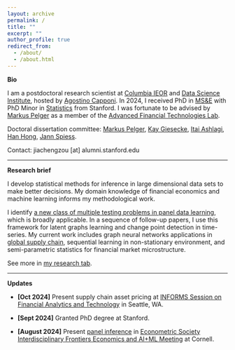 ```yaml
---
layout: archive
permalink: /
title: ""
excerpt: ""
author_profile: true
redirect_from:
  - /about/
  - /about.html
---
```

__Bio__    

I am a postdoctoral research scientist at [Columbia IEOR](https://ieor.columbia.edu/) and [Data Science Institute](https://datascience.columbia.edu/), hosted by [Agostino Capponi](https://www.columbia.edu/~ac3827/). In 2024, I received PhD in [MS&E](https://msande.stanford.edu/) with PhD Minor in [Statistics](https://statistics.stanford.edu/) from Stanford. I was fortunate to be advised by [Markus Pelger](https://mpelger.people.stanford.edu/) as a member of the [Advanced Financial Technologies Lab](https://fintech.stanford.edu/). <br>

Doctoral dissertation committee: [Markus Pelger](https://mpelger.people.stanford.edu/), [Kay Giesecke](https://giesecke.people.stanford.edu/), [Itai Ashlagi](https://web.stanford.edu/~iashlagi/), [Han Hong](https://profiles.stanford.edu/han-hong), [Jann Spiess](https://gsb-faculty.stanford.edu/jann-spiess/). <br>


Contact: jiachengzou [at] alumni.stanford.edu <br>

------

__Research brief__    

I develop statistical methods for inference in large dimensional data sets to make better decisions. My domain knowledge of financial economics and machine learning informs my methodological work. 

I identify [a new class of multiple testing problems in panel data learning](https://papers.ssrn.com/sol3/papers.cfm?abstract_id=4315891), which is broadly applicable. In a sequence of follow-up papers, I use this framework for latent graphs learning and change point detection in time-series. My current work includes graph neural networks applications in [global supply chain](https://papers.ssrn.com/sol3/papers.cfm?abstract_id=5031617), sequential learning in non-stationary environment, and semi-parametric statistics for financial market microstructure.

See more in [my research tab](https://jiachzou.github.io//research/).

------

__Updates__

* **[Oct 2024]** Present supply chain asset pricing at [INFORMS Session on Financial Analytics and Technology](https://submissions.mirasmart.com/InformsAnnual2024/Itinerary/EventDetail.aspx?evt=853) in Seattle, WA.

* **[Sept 2024]** Granted PhD degree at Stanford.

* **[August 2024]** Present [panel inference](https://papers.ssrn.com/sol3/papers.cfm?abstract_id=4315891) in [Econometric Society Interdisciplinary Frontiers Economics and AI+ML Meeting](https://www.econometricsociety.org/regional-activities/schedule/2024/08/13/2024-ESIFEconomics-and-AIML-Meeting#logistics) at Cornell.


